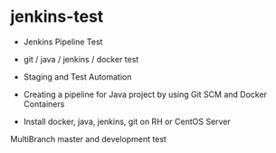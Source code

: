 # jenkins-test

* Jenkins Pipeline Test

- git / java / jenkins / docker test

* Staging and Test Automation

* Creating a pipeline for Java project by using Git SCM and Docker Containers

- Install docker, java, jenkins, git on RH or CentOS Server

MultiBranch master and development test

